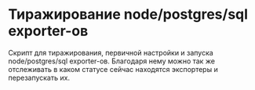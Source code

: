 # Тиражирование node/postgres/sql exporter-ов
Скрипт для тиражирования, первичной настройки и запуска node/postgres/sql exporter-ов.
Благодаря нему можно так же отслеживать в каком статусе сейчас находятся экспортеры и перезапускать их.
